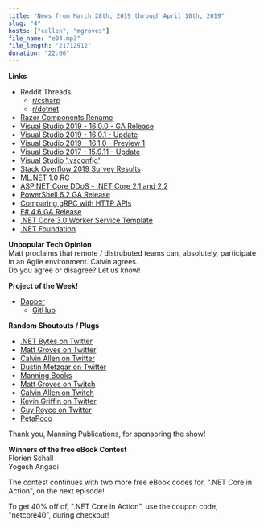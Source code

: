 ```yaml
---
title: "News from March 28th, 2019 through April 10th, 2019"
slug: "4"
hosts: ["callen", "mgroves"]
file_name: "e04.mp3"
file_length: "21712912"
duration: "22:06"
---
```


<p><strong>Links</strong><br />
<ul>
<li>Reddit Threads
<ul>
<li><a href="https://www.reddit.com/r/csharp/comments/b81hd8/episode_3_news_from_march_14th_2019_through_march/">r/csharp</a></li>
<li><a href="https://www.reddit.com/r/dotnet/comments/b81oz8/episode_3_news_from_march_14th_2019_through_march/">r/dotnet</a></li>
</ul></li>
<li><a href="https://github.com/aspnet/AspNetCore/issues/8931">Razor Components Rename</a></li>
<li><a href="https://devblogs.microsoft.com/visualstudio/visual-studio-2019-code-faster-work-smarter-create-the-future/">Visual Studio 2019 - 16.0.0 - GA Release</a></li>
<li><a href="https://docs.microsoft.com/en-us/visualstudio/releases/2019/release-notes#--visual-studio-2019-version-1601">Visual Studio 2019 - 16.0.1 - Update</a></li>
<li><a href="https://docs.microsoft.com/en-us/visualstudio/releases/2019/release-notes-preview#16.1_Preview1">Visual Studio 2019 - 16.1.0 - Preview 1</a></li>
<li><a href="https://docs.microsoft.com/en-us/visualstudio/releasenotes/vs2017-relnotes#15.9.11">Visual Studio 2017 - 15.9.11 - Update</a></li>
<li><a href="https://devblogs.microsoft.com/setup/configure-visual-studio-across-your-organization-with-vsconfig/">Visual Studio '.vsconfig'</a></li>
<li><a href="https://insights.stackoverflow.com/survey/2019">Stack Overflow 2019 Survey Results</a></li>
<li><a href="https://devblogs.microsoft.com/dotnet/announcing-ml-net-1-0-rc-machine-learning-for-net/">ML.NET 1.0 RC</a></li>
<li><a href="https://devblogs.microsoft.com/dotnet/net-core-april-2019-updates-2-1-10-and-2-2-4/">ASP.NET Core DDoS - .NET Core 2.1 and 2.2</a></li>
<li><a href="https://devblogs.microsoft.com/powershell/general-availability-of-powershell-core-6-2/">PowerShell 6.2 GA Release</a></li>
<li><a href="https://docs.microsoft.com/en-us/aspnet/core/grpc/comparison?view=aspnetcore-3.0">Comparing gRPC with HTTP APIs</a></li>
<li><a href="https://devblogs.microsoft.com/dotnet/announcing-f-4-6/">F# 4.6 GA Release</a></li>
<li><a href="https://devblogs.microsoft.com/aspnet/net-core-workers-as-windows-services/">.NET Core 3.0 Worker Service Template</a></li>
<li><a href="https://dotnetfoundation.org/blog/2019/03/30/net-foundation-march-2019-update">.NET Foundation</a></li>
</ul>
<p><strong>Unpopular Tech Opinion</strong><br />
Matt proclaims that remote / distrubuted teams can, absolutely, participate in an Agile environment. Calvin agrees.<br />
Do you agree or disagree? Let us know!</p>
<p><strong>Project of the Week!</strong></p>
<ul>
<li><a href="https://stackexchange.github.io/Dapper/">Dapper</a>
<ul>
<li><a href="https://github.com/StackExchange/Dapper">GitHub</a></li>
</ul></li>
</ul>
<p><strong>Random Shoutouts / Plugs</strong></p>
<ul>
<li><a href="https://twitter.com/dotnetbytes">.NET Bytes on Twitter</a></li>
<li><a href="https://twitter.com/mgroves">Matt Groves on Twitter</a></li>
<li><a href="https://twitter.com/_CalvinAllen">Calvin Allen on Twitter</a></li>
<li><a href="https://twitter.com/DustinMetzgar">Dustin Metzgar on Twitter</a></li>
<li><a href="https://twitter.com/manningbooks">Manning Books</a></li>
<li><a href="https://www.twitch.tv/matthewdgroves">Matt Groves on Twitch</a></li>
<li><a href="https://www.twitch.tv/calvinaallen">Calvin Allen on Twitch</a></li>
<li><a href="https://twitter.com/1kevgriff">Kevin Griffin on Twitter</a></li>
<li><a href="https://twitter.com/guyroyse">Guy Royce on Twitter</a></li>
<li><a href="https://github.com/CollaboratingPlatypus/PetaPoco">PetaPoco</a></li>
</ul>
<p>Thank you, Manning Publications, for sponsoring the show!</p>
<p><strong>Winners of the free eBook Contest</strong><br />
Florien Schall<br />
Yogesh Angadi</p>
<p>The contest continues with two more free eBook codes for, ".NET Core in Action", on the next episode!</p>
<p>To get 40% off of, ".NET Core in Action", use the coupon code, "netcore40", during checkout!</p>
